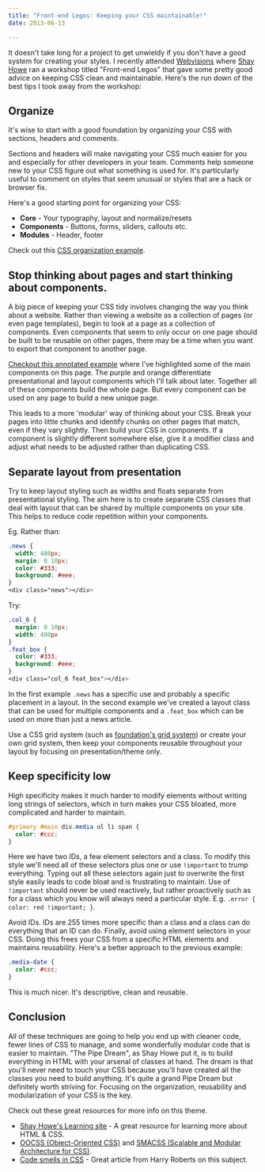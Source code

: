 ```yaml
---
title: "Front-end Legos: Keeping your CSS maintainable!"
date: 2013-06-13

---
```


It doesn't take long for a project to get unwieldy if you don't have a good system for creating your styles. I recently attended [Webvisions](http://webvisionsevent.com) where [Shay Howe](https://shayhowe.com) ran a workshop titled "Front-end Legos" that gave some pretty good advice on keeping CSS clean and maintainable. Here's the run down of the best tips I took away from the workshop:

## Organize

It's wise to start with a good foundation by organizing your CSS with sections, headers and comments.

Sections and headers will make navigating your CSS much easier for you and especially for other developers in your team. Comments help someone new to your CSS figure out what something is used for. It's particularly useful to comment on styles that seem unusual or styles that are a hack or browser fix.

Here's a good starting point for organizing your CSS:

- **Core** - Your typography, layout and normalize/resets
- **Components** - Buttons, forms, sliders, callouts etc.
- **Modules** - Header, footer

Check out this [CSS organization example](https://gist.github.com/pietvanzoen/d2c1ca48248d5a3a38b0).

## Stop thinking about pages and start thinking about components.

A big piece of keeping your CSS tidy involves changing the way you think about a website. Rather than viewing a website as a collection of pages (or even page templates), begin to look at a page as a collection of components. Even components that seem to only occur on one page should be built to be reusable on other pages, there may be a time when you want to export that component to another page.

[Checkout this annotated example](http://cl.ly/PlxB) where I've highlighted some of the main components on this page. The purple and orange differentiate presentational and layout components which I'll talk about later. Together all of these components build the whole page. But every component can be used on any page to build a new unique page.

This leads to a more 'modular' way of thinking about your CSS. Break your pages into little chunks and identify chunks on other pages that match, even if they vary slightly. Then build your CSS in components. If a component is slightly different somewhere else, give it a modifier class and adjust what needs to be adjusted rather than duplicating CSS.

## Separate layout from presentation

Try to keep layout styling such as widths and floats separate from presentational styling. The aim here is to create separate CSS classes that deal with layout that can be shared by multiple components on your site. This helps to reduce code repetition within your components.

Eg. Rather than:

```css
.news {
  width: 480px;
  margin: 0 10px;
  color: #333;
  background: #eee;
}
<div class="news"></div>
```

Try:

```css
.col_6 {
  margin: 0 10px;
  width: 480px
}
.feat_box {
  color: #333;
  background: #eee;
}
<div class="col_6 feat_box"></div>
```

In the first example `.news` has a specific use and probably a specific placement in a layout. In the second example we've created a layout class that can be used for multiple components and a `.feat_box` which can be used on more than just a news article.

Use a CSS grid system (such as [foundation's grid system](http://foundation.zurb.com/grid.php)) or create your own grid system, then keep your components reusable throughout your layout by focusing on presentation/theme only.

## Keep specificity low

High specificity makes it much harder to modify elements without writing long strings of selectors, which in turn makes your CSS bloated, more complicated and harder to maintain.

```css
#primary #main div.media ul li span {
  color: #ccc;
}
```

Here we have two IDs, a few element selectors and a class. To modify this style we'll need all of these selectors plus one or use `!important` to trump everything. Typing out all these selectors again just to overwrite the first style easily leads to code bloat and is frustrating to maintain. Use of `!important` should never be used reactively, but rather proactively such as for a class which you know will always need a particular style. E.g. `.error { color: red !important; }`.

Avoid IDs. IDs are 255 times more specific than a class and a class can do everything that an ID can do. Finally, avoid using element selectors in your CSS. Doing this frees your CSS from a specific HTML elements and maintains reusability. Here's a better approach to the previous example:

```css
.media-date {
  color: #ccc;
}
```

This is much nicer. It's descriptive, clean and reusable.

## Conclusion

All of these techniques are going to help you end up with cleaner code, fewer lines of CSS to manage, and some wonderfully modular code that is easier to maintain. "The Pipe Dream", as Shay Howe put it, is to build everything in HTML with your arsenal of classes at hand. The dream is that you'll never need to touch your CSS because you'll have created all the classes you need to build anything. It's quite a grand Pipe Dream but definitely worth striving for. Focusing on the organization, reusability and modularization of your CSS is the key.

Check out these great resources for more info on this theme.

- [Shay Howe's Learning site](https://learn.shayhowe.com) - A great resource for learning more about HTML &amp; CSS.
- [OOCSS (Object-Oriented CSS)](http://oocss.org) and [SMACSS (Scalable and Modular Architecture for CSS)](http://smacss.com).
- [Code smells in CSS](https://csswizardry.com/2012/11/code-smells-in-css/) - Great article from Harry Roberts on this subject.
